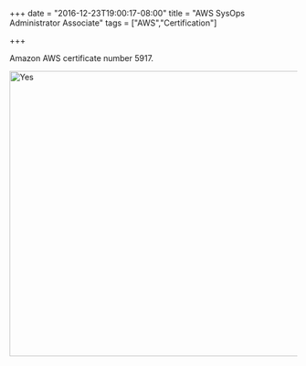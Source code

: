 +++
date = "2016-12-23T19:00:17-08:00"
title = "AWS SysOps Administrator Associate"
tags = ["AWS","Certification"]

+++

Amazon AWS certificate number 5917.

<img src="/img/aws_asoa_5917.png" alt="Yes" style="width:800px;height:500px;">
